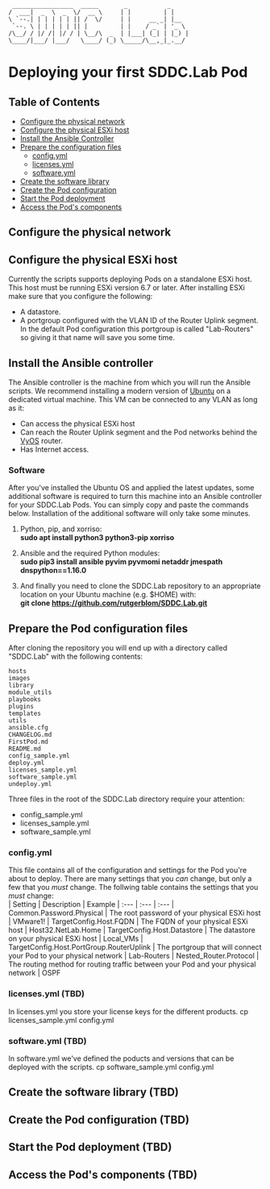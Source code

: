      _________________  _____       _           _     
    /  ___|  _  \  _  \/  __ \     | |         | |    
    \ `--.| | | | | | || /  \/     | |     __ _| |__  
     `--. \ | | | | | || |         | |    / _` | '_ \ 
    /\__/ / |/ /| |/ / | \__/\  _  | |___| (_| | |_) |
    \____/|___/ |___/   \____/ (_) \_____/\__,_|_.__/ 

# Deploying your first SDDC.Lab Pod

## Table of Contents
* [Configure the physical network](#Configure-your-physical-network)
* [Configure the physical ESXi host](#Configure-the-physical-ESXi-host)
* [Install the Ansible Controller](#Install-the-Ansible-Controller)
* [Prepare the configuration files](#Prepare-the-configuration-files)
  * [config.yml](#config.yml)
  * [licenses.yml](#licenses.yml)
  * [software.yml](#software.yml)
* [Create the software library](#Create-the-software-library)
* [Create the Pod configuration](#Create-the-Pod-configuration)
* [Start the Pod deployment](#Start-the-Pod-deployment)
* [Access the Pod's components](#Access-the-Pod's-components)

## Configure the physical network

## Configure the physical ESXi host
Currently the scripts supports deploying Pods on a standalone ESXi host. This host must be running ESXi version 6.7 or later. After installing ESXi make sure that you configure the following:

* A datastore.
* A portgroup configured with the VLAN ID of the Router Uplink segment. In the default Pod configuration this portgroup is called "Lab-Routers" so giving it that name will save you some time. 

## Install the Ansible controller

The Ansible controller is the machine from which you will run the Ansible scripts. We recommend installing a modern version of [Ubuntu](https://ubuntu.com/download) on a dedicated virtual machine. This VM can be connected to any VLAN as long as it:

* Can access the physical ESXi host
* Can reach the Router Uplink segment and the Pod networks behind the [VyOS](https://www.vyos.io/) router.
* Has Internet access.

### Software
After you've installed the Ubuntu OS and applied the latest updates, some additional software is required to turn this machine into an Ansible controller for your SDDC.Lab Pods. You can simply copy and paste the commands below. Installation of the additional software will only take some minutes.

1. Python, pip, and xorriso:  
**sudo apt install python3 python3-pip xorriso**

1. Ansible and the required Python modules:  
**sudo pip3 install ansible pyvim pyvmomi netaddr jmespath dnspython==1.16.0**

1. And finally you need to clone the SDDC.Lab repository to an appropriate location on your Ubuntu machine (e.g. $HOME) with:  
**git clone https://github.com/rutgerblom/SDDC.Lab.git**

## Prepare the Pod configuration files
After cloning the repository you will end up with a directory called "SDDC.Lab" with the following contents:

    hosts
    images
    library
    module_utils
    playbooks
    plugins
    templates
    utils
    ansible.cfg
    CHANGELOG.md
    FirstPod.md
    README.md
    config_sample.yml
    deploy.yml
    licenses_sample.yml
    software_sample.yml
    undeploy.yml

Three files in the root of the SDDC.Lab directory require your attention:
* config_sample.yml
* licenses_sample.yml
* software_sample.yml

### config.yml
This file contains all of the configuration and settings for the Pod you're about to deploy. There are many settings that you *can* change, but only a few that you *must* change. The follwing table contains the settings that you *must* change:
<br>
| Setting                                  | Description                                                                       | Example
| :---                                     | :---                                                                              | :---
| Common.Password.Physical                 | The root password of your physical ESXi host                                      | VMware1!
| TargetConfig.Host.FQDN                   | The FQDN of your physical ESXi host                                               | Host32.NetLab.Home
| TargetConfig.Host.Datastore              | The datastore on your physical ESXi host                                          | Local_VMs
| TargetConfig.Host.PortGroup.RouterUplink | The portgroup that will connect your Pod to your physical network                 | Lab-Routers
| Nested_Router.Protocol                   | The routing method for routing traffic between your Pod and your physical network | OSPF
 <br>

### licenses.yml (TBD)
In licenses.yml you store your license keys for the different products. 
cp licenses_sample.yml config.yml

### software.yml (TBD)
In software.yml we've defined the poducts and versions that can be deployed with the scripts.
cp software_sample.yml config.yml

## Create the software library (TBD)

## Create the Pod configuration (TBD)

## Start the Pod deployment (TBD)

## Access the Pod's components (TBD)